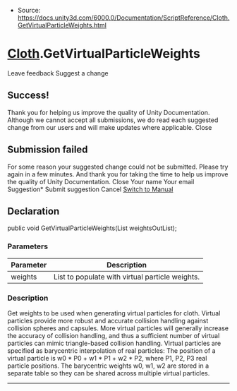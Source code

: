* Source: https://docs.unity3d.com/6000.0/Documentation/ScriptReference/Cloth.GetVirtualParticleWeights.html

#  [Cloth](https://docs.unity3d.com/6000.0/Documentation/ScriptReference/Cloth.html).GetVirtualParticleWeights
Leave feedback
Suggest a change
## Success!
Thank you for helping us improve the quality of Unity Documentation. Although we cannot accept all submissions, we do read each suggested change from our users and will make updates where applicable.
Close
## Submission failed
For some reason your suggested change could not be submitted. Please <a>try again</a> in a few minutes. And thank you for taking the time to help us improve the quality of Unity Documentation.
Close
Your name Your email Suggestion* Submit suggestion
Cancel
[Switch to Manual](https://docs.unity3d.com/6000.0/Documentation/Manual/class-Cloth.html "Go to Cloth Component in the Manual")
## Declaration
public void GetVirtualParticleWeights(List<Vector3> weightsOutList); 
### Parameters
Parameter | Description  
---|---  
weights | List to populate with virtual particle weights.  
### Description
Get weights to be used when generating virtual particles for cloth.
Virtual particles provide more robust and accurate collision handling against collision spheres and capsules. More virtual particles will generally increase the accuracy of collision handling, and thus a sufficient number of virtual particles can mimic triangle-based collision handling. Virtual particles are specified as barycentric interpolation of real particles: The position of a virtual particle is w0 * P0 + w1 * P1 + w2 * P2, where P1, P2, P3 real particle positions. The barycentric weights w0, w1, w2 are stored in a separate table so they can be shared across multiple virtual particles.
* * *
